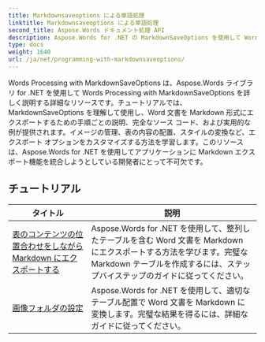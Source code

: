 ```yaml
---
title: Markdownsaveoptions による単語処理
linktitle: Markdownsaveoptions による単語処理
second_title: Aspose.Words ドキュメント処理 API
description: Aspose.Words for .NET の MarkdownSaveOptions を使用して Words 処理を学習します。Word 文書を Markdown 形式で保存するためのサンプル コードを含む詳細なチュートリアルです。
type: docs
weight: 1640
url: /ja/net/programming-with-markdownsaveoptions/
---
```


Words Processing with MarkdownSaveOptions は、Aspose.Words ライブラリ for .NET を使用して Words Processing with MarkdownSaveOptions を詳しく説明する詳細なリソースです。チュートリアルでは、MarkdownSaveOptions を理解して使用し、Word 文書を Markdown 形式にエクスポートするための手順ごとの説明、完全なソース コード、および実用的な例が提供されます。イメージの管理、表の内容の配置、スタイルの変換など、エクスポート オプションをカスタマイズする方法を学習します。このリソースは、Aspose.Words for .NET を使用してアプリケーションに Markdown エクスポート機能を統合しようとしている開発者にとって不可欠です。

 ## チュートリアル
| タイトル | 説明 |
| --- | --- |
| [表のコンテンツの位置合わせをしながら Markdown にエクスポートする](./export-into-markdown-with-table-content-alignment/) | Aspose.Words for .NET を使用して、整列したテーブルを含む Word 文書を Markdown にエクスポートする方法を学びます。完璧な Markdown テーブルを作成するには、ステップバイステップのガイドに従ってください。 |
| [画像フォルダの設定](./set-images-folder/) | Aspose.Words for .NET を使用して、適切なテーブル配置で Word 文書を Markdown に変換します。完璧な結果を得るには、詳細なガイドに従ってください。 |